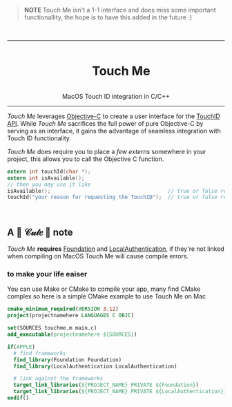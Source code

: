 > **NOTE**
Touch Me isn't a 1-1 interface and does miss some important functionallity, the hope is to have this added in the future :)

<br />

-----

<div id="user-content-toc" align="center">
  <ul>
    <summary><h1 style="display: inline-block;">Touch Me</h1></summary>
  </ul>
  <p>
	  MacOS Touch ID integration in C/C++
  </p>
</div>

-----

_Touch Me_ leverages [Objective-C](https://developer.apple.com/library/archive/documentation/Cocoa/Conceptual/ProgrammingWithObjectiveC/Introduction/Introduction.html) to create a user interface for the [TouchID API](https://developer.apple.com/documentation/localauthentication/accessing_keychain_items_with_face_id_or_touch_id). While _Touch Me_ sacrifices the full power of pure Objective-C by serving as an interface, it gains the advantage of seamless integration with Touch ID functionality.

_Touch Me_ does require you to place a *few externs* somewhere in your project, this allows you to call the Objective C function.
```c
extern int touchId(char *);
extern int isAvailable();
// then you may use it like
isAvailable();                                      // true or false return
touchId("your reason for requesting the TouchID");  // true or false return
```

<br />

## A 🌸 𝒞𝓊𝓉𝑒 🌸  note
*Touch Me* **requires**   [Foundation](https://developer.apple.com/documentation/foundation) and [LocalAuthentication](https://developer.apple.com/documentation/localauthentication), if they're not linked when compiling on MacOS Touch Me will cause compile errors.

### to make your life eaiser
You can use Make or CMake to compile your app, many find CMake complex so here is a simple CMake example to use Touch Me on Mac

```cmake
cmake_minimum_required(VERSION 3.12)
project(projectnamehere LANGUAGES C OBJC)

set(SOURCES touchme.m main.c)
add_executable(projectnamehere ${SOURCES})

if(APPLE)
  # find frameworks
  find_library(Foundation Foundation)
  find_library(LocalAuthentication LocalAuthentication)

  # link against the frameworks
  target_link_libraries(${PROJECT_NAME} PRIVATE ${Foundation})
  target_link_libraries(${PROJECT_NAME} PRIVATE ${LocalAuthentication})
endif()
```

